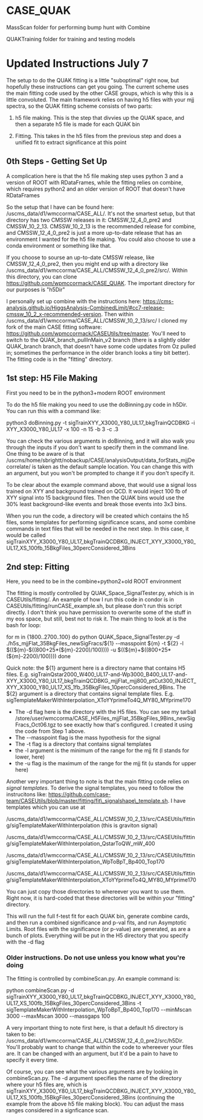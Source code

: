 # CASE_QUAK

MassScan folder for performing bump hunt with Combine

QUAKTraining folder for training and testing models


# Updated Instructions July 7

The setup to do the QUAK fitting is a little "suboptimal" right now, but hopefully these instructions can get you going.  The current scheme uses the main fitting code used by the other CASE groups, which is why this is a little convoluted.  The main framework relies on having h5 files with your mjj spectra, so the QUAK fitting scheme consists of two parts:

1. h5 file making.  This is the step that divvies up the QUAK space, and then a separate h5 file is made for each QUAK bin

2. Fitting.  This takes in the h5 files from the previous step and does a unified fit to extract significance at this point

## 0th Steps - Getting Set Up

A complication here is that the h5 file making step uses python 3 and a version of ROOT with RDataFrames, while the fitting relies on combine, which requires python2 and an older version of ROOT that doesn't have RDataFrames

So the setup that I have can be found here: /uscms_data/d1/wmccorma/CASE_ALL/.  It's not the smartest setup, but that directory has two CMSSW releases in it: CMSSW_12_4_0_pre2 and CMSSW_10_2_13.  CMSSW_10_2_13 is the recommended release for combine, and CMSSW_12_4_0_pre2 is just a more up-to-date release that has an environment I wanted for the h5 file making.  You could also choose to use a conda environment or something like that.

If you choose to sourse an up-to-date CMSSW release, like CMSSW_12_4_0_pre2, then you might end up with a directory like /uscms_data/d1/wmccorma/CASE_ALL/CMSSW_12_4_0_pre2/src/.  Within this directory, you can clone https://github.com/wpmccormack/CASE_QUAK.  The important directory for our purposes is "h5Dir"

I personally set up combine with the instructions here: https://cms-analysis.github.io/HiggsAnalysis-CombinedLimit/#cc7-release-cmssw_10_2_x-recommended-version.  Then within /uscms_data/d1/wmccorma/CASE_ALL/CMSSW_10_2_13/src/ I cloned my fork of the main CASE fitting software: https://github.com/wpmccormack/CASEUtils/tree/master.  You'll need to switch to the QUAK_branch_pullInMain_v2 branch (there is a slightly older QUAK_branch branch, that doesn't have some code updates from Oz pulled in; sometimes the performance in the older branch looks a tiny bit better).  The fitting code is in the "fitting" directory.


## 1st step: H5 File Making

First you need to be in the python3+modern ROOT environment

To do the h5 file making you need to use the doBinning.py code in h5Dir.  You can run this with a command like:

python3 doBinning.py -t sigTrainXYY_X3000_Y80_UL17_bkgTrainQCDBKG -i XYY_X3000_Y80_UL17 -x 100 -n 15 -b 3 -c .3

You can check the various arguments in doBinning, and it will also walk you through the inputs if you don't want to specify them in the command line.  One thing to be aware of is that /uscms/home/sbrightt/nobackup/CASE/analysisOutput/data_forStats_mjjDecorrelate/ is taken as the default sample location.  You can change this with an argument, but you won't be prompted to change it if you don't specify it.

To be clear about the example command above, that would use a signal loss trained on XYY and background trained on QCD.  It would inject 100 fb of XYY signal into 15 background files.  Then the QUAK bins would use the 30% least background-like events and break those events into 3x3 bins.

When you run the code, a directory will be created which contains the h5 files, some templates for performing significance scans, and some combine commands in text files that will be needed in the next step.  In this case, it would be called sigTrainXYY_X3000_Y80_UL17_bkgTrainQCDBKG_INJECT_XYY_X3000_Y80_UL17_XS_100fb_15BkgFiles_30percConsidered_3Bins

## 2nd step: Fitting

Here, you need to be in the combine+python2+old ROOT environment

The fitting is mostly controlled by QUAK_Space_SignalTester.py, which is in CASEUtils/fitting/.  An example of how I run this code in condor is in CASEUtils/fitting/runCASE_example.sh, but please don't run this script directly.  I don't think you have permission to overwrite some of the stuff in my eos space, but still, best not to risk it.  The main thing to look at is the bash for loop:

for m in {1800..2700..100}
do
    python QUAK_Space_SignalTester.py -d ./h5s_mjjFlat_35BkgFiles_newSigFracs/\${1} --masspoint \${m} -t \${2} -l \$((\${m}-\$((800+25*(\${m}-2200)/100)))) -u \$((\${m}+\$((800+25*(\${m}-2200)/100))))
done

Quick note: the \${1} argument here is a directory name that contains H5 files.  E.g. sigTrainQstar2000\_W400\_UL17-and-Wp3000\_B400\_UL17-and-XYY\_X3000\_Y80\_UL17\_bkgTrainQCDBKG\_mjjFlat\_mjj800\_ptCut300\_INJECT\_XYY\_X3000\_Y80\_UL17\_XS\_1fb\_35BkgFiles\_10percConsidered\_9Bins.  The \${2} argument is a directory that contains signal template files.  E.g. sigTemplateMakerWithInterpolation\_XToYYprimeTo4Q\_MY80\_MYprime170

 - The -d flag here is the directory with the H5 files.  You can see my tarball /store/user/wmccorma/CASE\_H5Files\_mjjFlat\_35BkgFiles\_9Bins\_newSigFracs\_Oct06.tgz to see exactly how that's configured.  I created it using the code from Step 1 above.
 - The --masspoint flag is the mass hypothesis for the signal
 - The -t flag is a directory that contains signal templates
 - the -l argument is the minimum of the range for the mjj fit (l stands for lower, here)
 - the -u flag is the maximum of the range for the mjj fit (u stands for upper here)

Another very important thing to note is that the main fitting code relies on *signal templates*.  To derive the signal templates, you need to follow the instrucitons like: https://github.com/case-team/CASEUtils/blob/master/fitting/fit\_signalshape\_template.sh.  I have templates which you can use at

/uscms\_data/d1/wmccorma/CASE\_ALL/CMSSW\_10\_2\_13/src/CASEUtils/fitting/sigTemplateMakerWithInterpolation (this is graviton signal)

/uscms\_data/d1/wmccorma/CASE\_ALL/CMSSW\_10\_2\_13/src/CASEUtils/fitting/sigTemplateMakerWithInterpolation\_QstarToQW\_mW\_400

/uscms\_data/d1/wmccorma/CASE\_ALL/CMSSW\_10\_2\_13/src/CASEUtils/fitting/sigTemplateMakerWithInterpolation\_WpToBpT\_Bp400\_Top170

/uscms\_data/d1/wmccorma/CASE\_ALL/CMSSW\_10\_2\_13/src/CASEUtils/fitting/sigTemplateMakerWithInterpolation\_XToYYprimeTo4Q\_MY80\_MYprime170

You can just copy those directories to whereever you want to use them.  Right now, it is hard-coded that these directories will be within your "fitting" directory.

This will run the full f-test fit for each QUAK bin, generate combine cards, and then run a combined significance and p-val fits, and run Asymptotic Limits.  Root files with the significance (or p-value) are generated, as are a bunch of plots.  Everything will be put in the H5 directory that you specify with the -d flag


### Older instructions.  Do not use unless you know what you're doing

The fitting is controlled by combineScan.py.  An example command is:

python combineScan.py -d sigTrainXYY\_X3000\_Y80\_UL17\_bkgTrainQCDBKG\_INJECT\_XYY\_X3000\_Y80\_UL17\_XS\_100fb\_15BkgFiles\_30percConsidered\_3Bins -t sigTemplateMakerWithInterpolation\_WpToBpT\_Bp400\_Top170 --minMscan 3000 --maxMscan 3000 --massgaps 100

A very important thing to note first here, is that a default h5 directory is taken to be: /uscms\_data/d1/wmccorma/CASE\_ALL/CMSSW\_12\_4\_0\_pre2/src/h5Dir.  You'll probably want to change that within the code to whereever your files are.  It can be changed with an argument, but it'd be a pain to have to specify it every time.

Of course, you can see what the various arguments are by looking in combineScan.py.  The -d argument specifies the name of the directory where your h5 files are, which is sigTrainXYY\_X3000\_Y80\_UL17\_bkgTrainQCDBKG\_INJECT\_XYY\_X3000\_Y80\_UL17\_XS\_100fb\_15BkgFiles\_30percConsidered\_3Bins (continuing the example from the above h5 file making block).  You can adjust the mass ranges considered in a signficance scan.

 